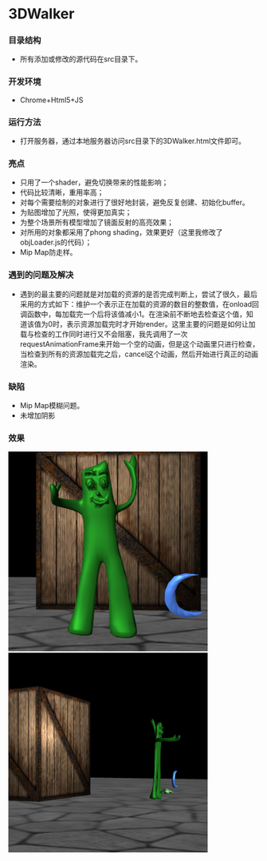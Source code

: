 # 3DWalker

### 目录结构
* 所有添加或修改的源代码在src目录下。


### 开发环境
* Chrome+Html5+JS

### 运行方法
* 打开服务器，通过本地服务器访问src目录下的3DWalker.html文件即可。  


### 亮点
* 只用了一个shader，避免切换带来的性能影响；
* 代码比较清晰，重用率高；
* 对每个需要绘制的对象进行了很好地封装，避免反复创建、初始化buffer。
* 为贴图增加了光照，使得更加真实；
* 为整个场景所有模型增加了镜面反射的高亮效果；
* 对所用的对象都采用了phong shading，效果更好（这里我修改了objLoader.js的代码）；
* Mip Map防走样。
    



### 遇到的问题及解决
* 遇到的最主要的问题就是对加载的资源的是否完成判断上，尝试了很久，最后采用的方式如下：维护一个表示正在加载的资源的数目的整数值，在onload回调函数中，每加载完一个后将该值减小1。在渲染前不断地去检查这个值，知道该值为0时，表示资源加载完时才开始render。这里主要的问题是如何让加载与检查的工作同时进行又不会阻塞，我先调用了一次requestAnimationFrame来开始一个空的动画，但是这个动画里只进行检查，当检查到所有的资源加载完之后，cancel这个动画，然后开始进行真正的动画渲染。

### 缺陷
* Mip Map模糊问题。
* 未增加阴影

### 效果
![img1](./img1.png)
![img2](./img2.png)
